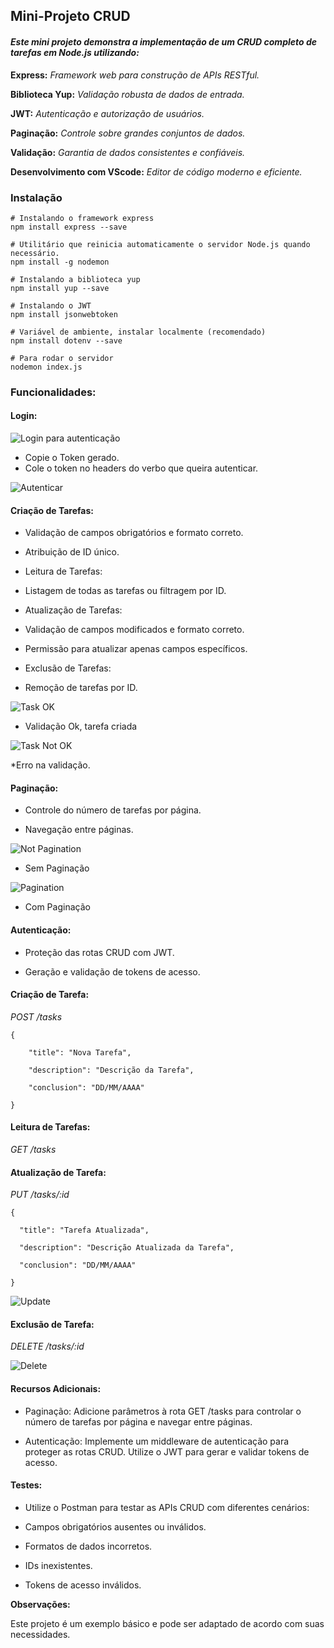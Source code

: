 
## Mini-Projeto CRUD

#### _Este mini projeto demonstra a implementação de um CRUD completo de tarefas em Node.js utilizando:_

**Express:** *Framework web para construção de APIs RESTful.*

**Biblioteca Yup:** *Validação robusta de dados de entrada.*

**JWT:** *Autenticação e autorização de usuários.*

**Paginação:** *Controle sobre grandes conjuntos de dados.*

**Validação:** *Garantia de dados consistentes e confiáveis.*

**Desenvolvimento com VScode:** *Editor de código moderno e eficiente.*

### Instalação
```
# Instalando o framework express 
npm install express --save
```
```
# Utilitário que reinicia automaticamente o servidor Node.js quando necessário.
npm install -g nodemon
```
```
# Instalando a biblioteca yup
npm install yup --save
```
```
# Instalando o JWT 
npm install jsonwebtoken
```
```
# Variável de ambiente, instalar localmente (recomendado)
npm install dotenv --save
```
```
# Para rodar o servidor
nodemon index.js
```

### Funcionalidades:

#### Login:

![Login para autenticação](login.png)

* Copie o Token gerado.
* Cole o token no headers do verbo que queira autenticar.
  
![Autenticar](autentication.png)

#### Criação de Tarefas:

* Validação de campos obrigatórios e formato correto.

* Atribuição de ID único.

* Leitura de Tarefas:

* Listagem de todas as tarefas ou filtragem por ID.

* Atualização de Tarefas:

* Validação de campos modificados e formato correto.

* Permissão para atualizar apenas campos específicos.

* Exclusão de Tarefas:

* Remoção de tarefas por ID.

![Task OK](taskOk.png)

* Validação Ok, tarefa criada

![Task Not OK](errValidation.png)

*Erro na validação.

#### Paginação:

* Controle do número de tarefas por página.

* Navegação entre páginas.

![Not Pagination](notPagination.png)
  
* Sem Paginação
  
![Pagination](Pagination.png)

* Com Paginação

#### Autenticação:

* Proteção das rotas CRUD com JWT.

* Geração e validação de tokens de acesso.

#### Criação de Tarefa:

*POST /tasks*

```
{

    "title": "Nova Tarefa",

    "description": "Descrição da Tarefa",

    "conclusion": "DD/MM/AAAA"

}
````
#### Leitura de Tarefas:

*GET /tasks*

#### Atualização de Tarefa:

*PUT /tasks/:id*
```
{

  "title": "Tarefa Atualizada",

  "description": "Descrição Atualizada da Tarefa",

  "conclusion": "DD/MM/AAAA"

}
```
![Update](taskUpdate)

#### Exclusão de Tarefa:

*DELETE /tasks/:id*

![Delete](deleteTask)

#### Recursos Adicionais:

* Paginação: Adicione parâmetros à rota GET /tasks para controlar o número de tarefas por página e navegar entre páginas.

* Autenticação: Implemente um middleware de autenticação para proteger as rotas CRUD. Utilize o JWT para gerar e validar tokens de acesso.

#### Testes:

* Utilize o Postman para testar as APIs CRUD com diferentes cenários:

* Campos obrigatórios ausentes ou inválidos.

* Formatos de dados incorretos.

* IDs inexistentes.

* Tokens de acesso inválidos.

**Observações:**

Este projeto é um exemplo básico e pode ser adaptado de acordo com suas necessidades.
